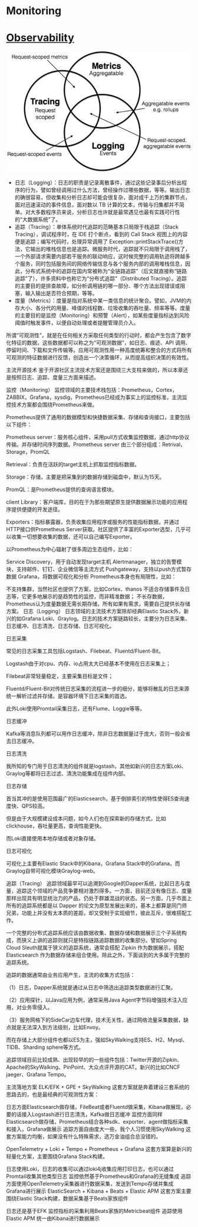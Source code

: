# Monitoring
# [Observability](http://pigpi.cn/17779.html)

![observability.png](./observability.png)

- 日志（Logging）：日志的职责是记录离散事件，通过这些记录事后分析出程序的行为，譬如曾经调用过什么方法，曾经操作过哪些数据，等等。输出日志的确很容易，但收集和分析日志却可能会很复杂，面对成千上万的集群节点，面对迅速滚动的事件信息，面对数以 TB 计算的文本，传输与归集都并不简单。对大多数程序员来说，分析日志也许就是最常遇见也最有实践可行性的“大数据系统”了。
- 追踪（Tracing）：单体系统时代追踪的范畴基本只局限于栈追踪（Stack Tracing），调试程序时，在 IDE 打个断点，看到的 Call Stack 视图上的内容便是追踪；编写代码时，处理异常调用了 Exception::printStackTrace()方法，它输出的堆栈信息也是追踪。微服务时代，追踪就不只局限于调用栈了，一个外部请求需要内部若干服务的联动响应，这时候完整的调用轨迹将跨越多个服务，同时包括服务间的网络传输信息与各个服务内部的调用堆栈信息，因此，分布式系统中的追踪在国内常被称为“全链路追踪”（后文就直接称“链路追踪”了），许多资料中也称它为“分布式追踪”（Distributed Tracing）。追踪的主要目的是排查故障，如分析调用链的哪一部分、哪个方法出现错误或阻塞，输入输出是否符合预期，等等。
- 度量（Metrics）：度量是指对系统中某一类信息的统计聚合。譬如，JVM的内存大小、各分代的用量、峰值的线程数、垃圾收集的吞吐量、频率等等。度量的主要目的是监控（Monitoring）和预警（Alert），如某些度量指标达到风险阈值时触发事件，以便自动处理或者提醒管理员介入。

所谓“可观测性”，就是在任何相关方采取任何类型的行动时，都会产生包含了数字化特征的数据，这些数据都可以称之为“可观测数据”，如日志、痕迹、API 调用、停留时间、下载和文件传输等。应用可观测性用一种高度统筹和整合的方式将所有可观测的特征数据进行反馈，创造出一个决策循环，从而提高组织决策的有效性。

主流开源技术
鉴于开源社区主流技术方案还是围绕三大支柱来做的，所以本章还是按照日志、追踪、度量三方面来描述。

监控（Monitoring）
监控领域的主要技术栈包括：Prometheus，Cortex，ZABBIX，Grafana，sysdig，Prometheus已经成为事实上的监控标准，主流监控技术方案都会围绕Prometheus来做。

Prometheus提供了通用的数据模型和快捷数据采集、存储和查询接口，主要包括以下组件：

Prometheus server：服务核心组件，采用pull方式收集监控数据，通过http协议传输。并存储时间序列数据。Prometheus server 由三个部分组成：Retrival，Storage，PromQL

Retrieval：负责在活跃的target主机上抓取监控指标数据。

Storage：存储，主要是把采集到的数据存储到磁盘中，默认为15天。

PromQL：是Prometheus提供的查询语言模块。

client Library：客户端库，目的在于为那些期望原生提供数据展示功能的应用程序提供便捷的开发途径。

Exporters：指标暴露器，负责收集应用程序或服务的性能指标数据，并通过HTTP接口供Prometheus Server获取。社区提供了丰富的Exporter选型，几乎可以收集一切想要收集的数据，还可以自己编写Exporter。

以Prometheus为中心辐射了很多周边生态组件，比如：

Service Discovery，用于自动发现target主机
Alertmanager，独立的告警模块，支持邮件、钉钉、企业微信等主流方式
Pushgateway，支持以push方式暂存数据
Grafana，将数据可视化和分析
Prometheus本身也有局限性，比如：

不支持集群，当然社区也提供了方案，比如Cortex、thanos
不适合存储事件及日志等，它更多地展示的是趋势性的监控，而非精准数据；
不长存数据，Prometheus认为度量数据无需长期存储，所有如果有需求，需要自己提供长存储方案。
日志（Logging）
日志领域的主流技术方案除却经典Elastic Stack外，新兴的如Grafana Loki、Graylog。日志的技术方案链路较长，主要分为日志采集、日志缓冲、日志清洗、日志存储、日志可视化。

日志采集

常见的日志采集工具包括Logstash、Filebeat、Fluentd/Fluent-Bit。

Logstash由于对cpu、内存、io占用太大已经基本不使用在日志采集上；

Filebeat非常轻量稳定，主要采集目标是文件；

Fluentd/Fluent-Bit对传统日志采集的流程进一步的细分，能够将散乱的日志来源统一解析过滤并存储，是容器环境下日志采集的首选。

此外Loki使用Promtail采集日志，还有Flume、Loggie等等。

日志缓冲

Kafka等消息队列都可以用作日志缓冲，除非日志数据量过于庞大，否则一般会省去日志缓冲。

日志清洗

我所知的专门用于日志清洗的组件就是logstash，其他如新兴的日志方案Loki、Graylog等都将日志过滤、清洗功能集成在组件内部。

日志存储

首当其冲的是使用范围最广的Elasticsearch，基于倒排索引的特性使得ES查询速度快、QPS较高。

但是由于大规模建设成本问题，如今人们也在探索新的存储方式，比如clickhouse，吞吐量更高，查询性能更快。

而Loki直接使用本地存储或者对象存储。

日志可视化

可视化上主要有Elastic Stack中的Kibana，Grafana Stack中的Grafana，而Graylog自带可视化模块Graylog-web。

追踪（Tracing）
追踪领域最早可以追溯到Google的Dapper系统，比起日志与度量，追踪这个领域的产品竞争要相对激烈得多。一方面，目前还没有像日志、度量那样出现具有明显统治力的产品，仍处于群雄混战的状态。另一方面，几乎市面上所有的追踪系统都是以 Dapper 的论文为原型发展出来的，基本上都算是同门师兄弟，功能上并没有太本质的差距，却又受制于实现细节，彼此互斥，很难搭配工作。

一个完整的分布式追踪系统应该由数据收集、数据存储和数据展示三个子系统构成，而狭义上讲的追踪则就只是特指链路追踪数据的收集部分。譬如Spring Cloud Sleuth就属于狭义的追踪系统，通常会搭配 Zipkin 作为数据展示，搭配 Elasticsearch 作为数据存储来组合使用。除此之外，下面谈到的大多属于完整的追踪系统。

追踪的数据通常由业务应用产生，主流的收集方式包括：

（1）日志，Dapper系统就是通过从日志中筛选出追踪类型数据进行汇聚。

（2）应用探针，以Java应用为例，通常采用Java Agent字节码增强技术注入应用，对业务零侵入。

（3）服务网格下的SideCar边车代理，技术无关性，通过网络流量采集数据，缺点就是无法深入到方法级别，比如Envoy。

而在存储上大部分组件也都以ES为主，强如SkyWalking支持ES、H2、Mysql、TIDB、Sharding sphere等方式。

追踪领域目前比较成熟、出现较早的的一些组件包括：Twitter开源的Zipkin、Apache的SkyWalking、PinPoint、大众点评开源的CAT。新兴的比如CNCF jaeger、Grafana Tempo。

主流落地方案
ELK/EFK + GPE + SkyWalking
这套方案就是奔着建设三套系统的思路去的，也是最经典的可观测性方案：

日志方面Elasticsearch做存储，FileBeat或者Fluentd做采集，Kibana做展现，必要的话接入Logstash进行日志清洗，Kafka做日志缓冲
监控方面同样Elasticsearch做存储，Prometheus结合各种sdk、exporter、agent做指标采集和接入，Grafana做展示
追踪方面自由度大一些，我个人习惯使用SkyWalking
这套方案能力均衡，如果没有什么特殊需求，选万金油组合总没错的。

OpenTelemetry + Loki + Tempo + Prometheus + Grafana
这套方案算是新兴的轻量化方案，主要围绕Grafana Stack构建。

日志使用Loki，日志的收集可以通过loki4j收集应用打印日志，也可以通过Promtail收集其他类型日志
监控依然基于Prometheus和Grafana的无缝集成
追踪方面使用OpenTelemetry采集器进行数据采集，发送到Tempo存储并集成Grafana进行展示
ElasticSearch + Kibana + Beats + Elastic APM
这套方案主要围绕Elastic Stack构建，数据采集基于Beats家族组件

日志还是基于EFK
监控指标的采集利用Beats家族的Metricbeat组件
追踪使用Elastic APM
统一由Kibana进行数据展示

